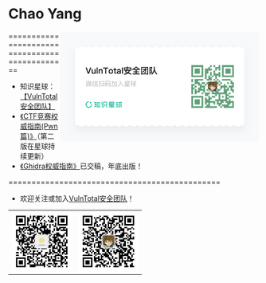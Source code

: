 # Chao Yang

<img align='right' src="./zsxq.png" width="400">

==============================================

- 知识星球：[【VulnTotal安全团队】](https://public.zsxq.com/groups/51122185281484.html)
- [《CTF竞赛权威指南(Pwn篇)》](https://github.com/firmianay/CTF-All-In-One)（第二版在星球持续更新）
- [《Ghidra权威指南》](https://github.com/firmianay/ghidra-book)已交稿，年底出版！

==============================================

- 欢迎关注或加入[VulnTotal安全团队](https://github.com/VulnTotal-Team)！

<table><tr>
<td><img src=./gzh.jpg width="120"></td>
<td><img src=./wechat.jpg width="120"></td>
</tr></table>
